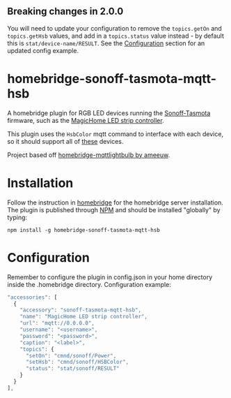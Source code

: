 ## Breaking changes in 2.0.0
You will need to update your configuration to remove the `topics.getOn` and `topics.getHsb` values, and add in a `topics.status` value instead - by default this is `stat/device-name/RESULT`. See the [Configuration](#Configuration) section for an updated config example. 

# homebridge-sonoff-tasmota-mqtt-hsb

A homebridge plugin for RGB LED devices running the [Sonoff-Tasmota](https://github.com/arendst/Sonoff-Tasmota/wiki/MagicHome-LED-strip-controller) firmware, such as the [MagicHome LED strip controller](https://github.com/arendst/Sonoff-Tasmota/wiki/MagicHome-LED-strip-controller).

This plugin uses the `HsbColor` mqtt command to interface with each device, so it should support all of [these](https://github.com/arendst/Sonoff-Tasmota/wiki/Commands#ws2812-ailight-sonoff-led-b1-bn-sz01-h801-and-magichome) devices.

Project based off [homebridge-mqttlightbulb by ameeuw](https://github.com/ameeuw/homebridge-mqttlightbulb).

# Installation

Follow the instruction in [homebridge](https://www.npmjs.com/package/homebridge) for the homebridge server installation.
The plugin is published through [NPM](https://www.npmjs.com/package/homebridge-mqttlightbulb) and should be installed "globally" by typing:

```
npm install -g homebridge-sonoff-tasmota-mqtt-hsb
```

# Configuration

Remember to configure the plugin in config.json in your home directory inside the .homebridge directory. Configuration example:

```javascript
"accessories": [
  {
    "accessory": "sonoff-tasmota-mqtt-hsb",
    "name": "MagicHome LED strip controller",
    "url": "mqtt://0.0.0.0",
    "username": "<username>",
    "password": "<password>",
    "caption": "<label>",
    "topics": {
      "setOn": "cmnd/sonoff/Power",
      "setHsb": "cmnd/sonoff/HSBColor",
      "status": "stat/sonoff/RESULT"
    }
  }
],
```
